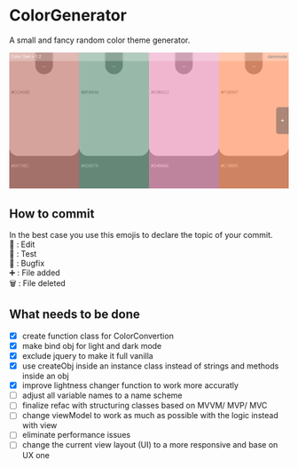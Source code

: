# ColorGenerator
A small and fancy random color theme generator.

![Image of latest ColorGen](https://github.com/LineageFalcon/ColorGenerator/blob/refac/ColorGen_v1.2.png)

## How to commit

In the best case you use this emojis to declare the topic of your commit.</br>
📝 : Edit</br>
🔧 : Test</br>
🐞 : Bugfix</br>
➕ : File added</br>
🗑️ : File deleted</br>

## What needs to be done

- [x] create function class for ColorConvertion
- [x] make bind obj for light and dark mode
- [x] exclude jquery to make it full vanilla
- [x] use createObj inside an instance class instead of strings and methods inside an obj
- [x] improve lightness changer function to work more accuratly
- [ ] adjust all variable names to a name scheme
- [ ] finalize refac with structuring classes based on MVVM/ MVP/ MVC
- [ ] change viewModel to work as much as possible with the logic instead with view
- [ ] eliminate performance issues
- [ ] change the current view layout (UI) to a more responsive and base on UX one 
